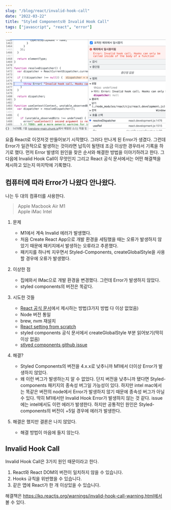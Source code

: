 ```yaml
---
slug: "/blog/react/invalid-hook-call"
date: "2022-03-22"
title: "Styled Components와 Invalid Hook Call"
tags: ["javascript", "react", "error"]
---
```


![invalid-hook-call-error](../../images/invalid.png)

요즘 React로 이것저것 만들어보기 시작했다. 그러다 만나게 된 Error가 생겼다. 그런데 Error가 일관적으로 발생하는 것이라면 납득이 될텐데 조금 이상한 경우라서 기록을 하기로 했다. 먼저 Error 발생의 원인을 찾은 순서와 해결한 방법을 이야기하려고 한다. 그 다음에 Invalid Hook Call이 무엇인지 그리고 React 공식 문서에서는 어떤 해결책을 제시하고 있는지 마지막에 기록했다.

## 컴퓨터에 따라 Error가 나왔다 안나왔다.

나는 두 대의 컴퓨터를 사용한다.

> Apple Macbook Air M1  
> Apple iMac Intel

1.  문제

    - M1에서 계속 Invalid 에러가 발생했다.
    - 처음 Create React App으로 개발 환경을 세팅했을 때는 오류가 발생하지 않았기 때문에 패키지에서 발생하는 오류라고 추론했다.
    - 패키지를 하나씩 지우면서 Styled-Components, createGlobalStyle을 사용할 경우에 오류가 발생했다.

2.  이상한 점

    - 집에와서 IMac으로 개발 환경을 변경했다. 그런데 Error가 발생하지 않았다.
    - styled components의 버전은 똑같다.

3.  시도한 것들

    - [React 공식 문서]("https://ko.reactjs.org/warnings/invalid-hook-call-warning.html")에서 제시하는 방법(3가지 방법 다 이상 없었음)
    - Node 버전 통일
    - brew, nvm 재설치
    - [React setting from scratch](https://javascript.plainenglish.io/create-a-react-app-from-scratch-in-2021-8e9948602e9c)
    - styled components 공식 문서에서 createGlobalStyle 부분 읽어보기(딱히 이상 없음)
    - [stlyed components github issue](https://github.com/styled-components/styled-components/issues/3045)

4.  해결?

    - Styled Components의 버전을 4.x.x로 낮추니까 M1에서 더이상 Error가 발생하지 않았다.
    - 왜 이런 버그가 발생하는지 알 수 없었다. 단지 버전을 낮추니까 됐다면 Styled-components 패키지의 종속성 버그일 가능성이 있다. 하지만 intel mac에서는 똑같은 버전의 node에서 Error가 발생하지 않기 때문에 종속성 버그가 아닐수 있다. 딱히 M1에서만 Invalid Hook Error가 발생하지 않는 것 같다. issue에는 intel에서도 이런 에러가 발생한다. 하지만 공통적인 원인은 Styled-components의 버전이 +5일 경우에 에러가 발생한다.

5.  해결은 했지만 결론은 나지 않았다.
    - 해결 방법이 마음에 들지 않는다.

## Invalid Hook Call

Invalid Hook Call은 3가지 원인 때문이라고 한다.

1. React와 React DOM의 버전이 일치하지 않을 수 있습니다.
2. Hooks 규칙을 위반했을 수 있습니다.
3. 같은 앱에 React가 한 개 이상있을 수 있습니다.

해결책은 https://ko.reactjs.org/warnings/invalid-hook-call-warning.html에서 볼 수 있다.
